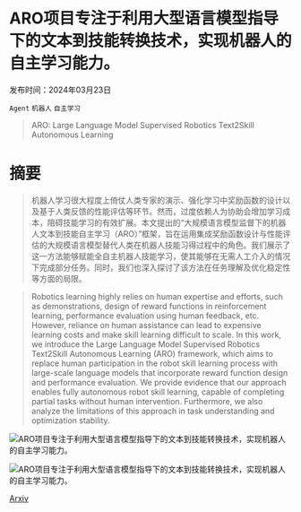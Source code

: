 # ARO项目专注于利用大型语言模型指导下的文本到技能转换技术，实现机器人的自主学习能力。

发布时间：2024年03月23日

`Agent` `机器人` `自主学习`

> ARO: Large Language Model Supervised Robotics Text2Skill Autonomous Learning

# 摘要

> 机器人学习很大程度上倚仗人类专家的演示、强化学习中奖励函数的设计以及基于人类反馈的性能评估等环节。然而，过度依赖人为协助会增加学习成本，阻碍技能学习的有效扩展。本文提出的“大规模语言模型监督下的机器人文本到技能自主学习（ARO）”框架，旨在运用集成奖励函数设计与性能评估的大规模语言模型替代人类在机器人技能习得过程中的角色。我们展示了这一方法能够赋能全自主机器人技能学习，使其能够在无需人工介入的情况下完成部分任务。同时，我们也深入探讨了该方法在任务理解及优化稳定性等方面的局限。

> Robotics learning highly relies on human expertise and efforts, such as demonstrations, design of reward functions in reinforcement learning, performance evaluation using human feedback, etc. However, reliance on human assistance can lead to expensive learning costs and make skill learning difficult to scale. In this work, we introduce the Large Language Model Supervised Robotics Text2Skill Autonomous Learning (ARO) framework, which aims to replace human participation in the robot skill learning process with large-scale language models that incorporate reward function design and performance evaluation. We provide evidence that our approach enables fully autonomous robot skill learning, capable of completing partial tasks without human intervention. Furthermore, we also analyze the limitations of this approach in task understanding and optimization stability.

![ARO项目专注于利用大型语言模型指导下的文本到技能转换技术，实现机器人的自主学习能力。](../../../paper_images/2403.15834/image.png)

![ARO项目专注于利用大型语言模型指导下的文本到技能转换技术，实现机器人的自主学习能力。](../../../paper_images/2403.15834/successful.png)

[Arxiv](https://arxiv.org/abs/2403.15834)
